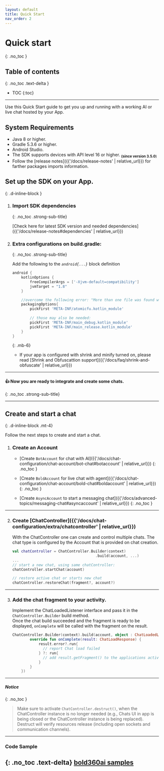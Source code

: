 ```yaml
---
layout: default
title: Quick Start
nav_order: 2
---
```


# Quick start
{: .no_toc }

## Table of contents
{: .no_toc .text-delta }

- TOC
{:toc}

---

Use this Quick Start guide to get you up and running with a working AI or live chat hosted by your App.   

## System Requirements  

* Java 8 or higher.
* Gradle 5.3.6 or higher.
* Android Studio.
* The SDK supports devices with API level 16 or higher. <sub>**(since version 3.5.0**)</sub>
* Follow the [release notes]({{'/docs/release-notes' | relative_url}}) for farther packages imports information.


## Set up the SDK on your App.
{: .d-inline-block }

1. ### Import SDK dependencies 
    {: .no_toc .strong-sub-title}   
    
    [Check here for latest SDK version and needed dependencies]({{'/docs/release-notes#dependencies' | relative_url}}) 

    
2. ### Extra configurations on build.gradle:
    {: .no_toc .strong-sub-title}  
   
    Add the following to the _`android{...}`_ block definition

    ```gradle
    android {
        kotlinOptions {
            freeCompilerArgs = ['-Xjvm-default=compatibility']
            jvmTarget = "1.8"
        }

        //overcome the following error: "More than one file was found with OS independent path..."
        packagingOptions{
            pickFirst 'META-INF/atomicfu.kotlin_module'
            
            // those may also be needed:
            pickFirst 'META-INF/main_debug.kotlin_module'
            pickFirst 'META-INF/main_release.kotlin_module'
        }
    }
    ```
    {: .mb-6}


    - If your app is configured with shrink and minify turned on, please read [Shrink and Obfuscattion support]({{'/docs/faq/shrink-and-obfuscate' | relative_url}})
    
---

#### 👍  Now you are ready to integrate and create some chats.
{: .no_toc .strong-sub-title}

---

## Create and start a chat  
{: .d-inline-block .mt-4}

Follow the next steps to create and start a chat.

1. ### Create an Account
    - [Create `BotAccount` for chat with AI]({{'/docs/chat-configuration/chat-account/bot-chat#botaccount' | relative_url}})
    {: .no_toc }
    
    - [Create `BoldAccount` for live chat with agent]({{'/docs/chat-configuration/chat-account/bold-chat#boldaccount' | relative_url}})
    {: .no_toc }
        
    - [Create `AsyncAccount` to start a messaging chat]({{'/docs/advanced-topics/messaging-chat#asyncaccount' | relative_url}})
    {: .no_toc }  
---

2. ### Create [ChatController]({{'/docs/chat-configuration/extra/chatcontroller' | relative_url}})
    With the ChatController one can create and control multiple chats.
    The chat type is configured by the Account that is provided on chat creation.

    ```kotlin
    val chatController = ChatController.Builder(context)
                                          .build(account, ...)
    ...
    // start a new chat, using same chatController:
    chatController.startChat(account)

    // restore active chat or starts new chat
    chatController.restoreChat(fragment?, account?)
    ```
---

3. ### Add the chat fragment to your activity.

    Implement the ChatLoadedListener interface and pass it in the `ChatController.Builder` build method.   
    Once the chat build succeeded and the fragment is ready to be displayed, `onComplete` will be called with the fragment on the result. 

    ```kotlin
    ChatController.Builder(context).build(account, object : ChatLoadedListener {
            override fun onComplete(result: ChatLoadResponse) {
                result.error?.run{
                  // report Chat load failed
                } ?: run{
                  // add result.getFragment() to the applications activity.
                }
            }
        })
    ```
---

##### **Notice** 
{: .no_toc } 
> Make sure to activate `ChatController.destruct()`, when the ChatController instance is no longer needed (e.g., Chats UI in app is being closed or the ChatController instance is being replaced). Destruct will verify resources release (including open sockets and communication channels).  

---

### Code Sample
{: .no_toc .text-delta}
[bold360ai samples](https://github.com/bold360ai/bold360-mobile-samples-android)
-
